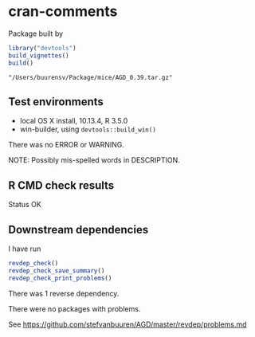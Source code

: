 cran-comments
================

Package built by

``` r
library("devtools")
build_vignettes()
build()
```

`"/Users/buurensv/Package/mice/AGD_0.39.tar.gz"`

Test environments
-----------------

-   local OS X install, 10.13.4, R 3.5.0
-   win-builder, using `devtools::build_win()`

There was no ERROR or WARNING.

NOTE: Possibly mis-spelled words in DESCRIPTION.

R CMD check results
-------------------

Status OK

Downstream dependencies
-----------------------

I have run

``` r
revdep_check()
revdep_check_save_summary()
revdep_check_print_problems()
```

There was 1 reverse dependency.

There were no packages with problems.

See <https://github.com/stefvanbuuren/AGD/master/revdep/problems.md>
